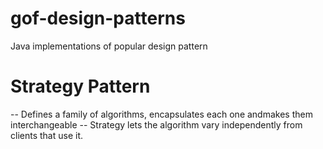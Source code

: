 # gof-design-patterns
Java implementations of popular design pattern

# Strategy Pattern
-- Defines a family of algorithms, encapsulates each one andmakes them interchangeable
-- Strategy lets the algorithm vary independently from clients that use it.
